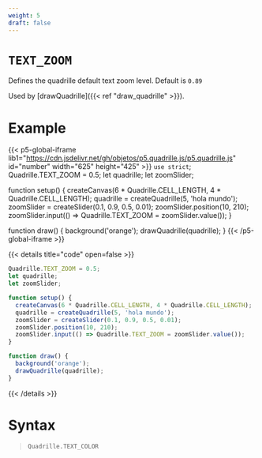```yaml
---
weight: 5
draft: false
---
```


# `TEXT_ZOOM`

Defines the quadrille default text zoom level. Default is `0.89`

Used by [drawQuadrille]({{< ref "draw_quadrille" >}}).

# Example

{{< p5-global-iframe lib1="https://cdn.jsdelivr.net/gh/objetos/p5.quadrille.js/p5.quadrille.js" id="number" width="625" height="425" >}}
`use strict`;
Quadrille.TEXT_ZOOM = 0.5;
let quadrille;
let zoomSlider;

function setup() {
  createCanvas(6 * Quadrille.CELL_LENGTH, 4 * Quadrille.CELL_LENGTH);
  quadrille = createQuadrille(5, 'hola mundo');
  zoomSlider = createSlider(0.1, 0.9, 0.5, 0.01);
  zoomSlider.position(10, 210);
  zoomSlider.input(() => Quadrille.TEXT_ZOOM = zoomSlider.value());
}

function draw() {
  background('orange');
  drawQuadrille(quadrille);
}
{{< /p5-global-iframe >}}

{{< details title="code" open=false >}}
```js
Quadrille.TEXT_ZOOM = 0.5;
let quadrille;
let zoomSlider;

function setup() {
  createCanvas(6 * Quadrille.CELL_LENGTH, 4 * Quadrille.CELL_LENGTH);
  quadrille = createQuadrille(5, 'hola mundo');
  zoomSlider = createSlider(0.1, 0.9, 0.5, 0.01);
  zoomSlider.position(10, 210);
  zoomSlider.input(() => Quadrille.TEXT_ZOOM = zoomSlider.value());
}

function draw() {
  background('orange');
  drawQuadrille(quadrille);
}
```
{{< /details >}}

# Syntax

> `Quadrille.TEXT_COLOR`